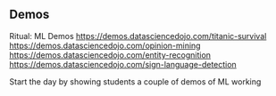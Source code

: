 <!-- # Warm Up  -->

## Demos

Ritual: ML Demos
https://demos.datasciencedojo.com/titanic-survival
https://demos.datasciencedojo.com/opinion-mining
https://demos.datasciencedojo.com/entity-recognition
https://demos.datasciencedojo.com/sign-language-detection

Start the day by showing students a couple of demos of ML working